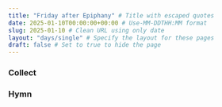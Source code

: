 ```yaml
---
title: "Friday after Epiphany" # Title with escaped quotes
date: 2025-01-10T00:00:00+00:00 # Use-MM-DDTHH:MM format
slug: 2025-01-10 # Clean URL using only date
layout: "days/single" # Specify the layout for these pages
draft: false # Set to true to hide the page
---
```


### Collect


### Hymn